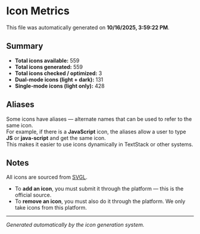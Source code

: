 # Icon Metrics

This file was automatically generated on **10/16/2025, 3:59:22 PM**.

## Summary

- **Total icons available:** 559
- **Total icons generated:** 559
- **Total icons checked / optimized:** 3
- **Dual-mode icons (light + dark):** 131
- **Single-mode icons (light only):** 428

## Aliases

Some icons have aliases — alternate names that can be used to refer to the same icon.  
For example, if there is a **JavaScript** icon, the aliases allow a user to type **JS** or **java-script** and get the same icon.  
This makes it easier to use icons dynamically in TextStack or other systems.

## Notes

All icons are sourced from [SVGL](https://github.com/pheralb/svgl).

- To **add an icon**, you must submit it through the platform — this is the official source.
- To **remove an icon**, you must also do it through the platform. We only take icons from this platform.

---

_Generated automatically by the icon generation system._

